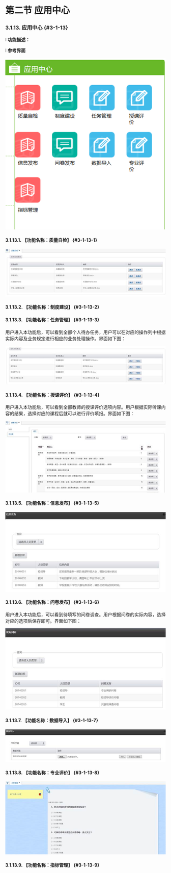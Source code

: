 # 第二节 应用中心



### 3.1.13.   应用中心 {#3-1-13}

l  **功能描述：**

l  **参考界面**

![](/assets/image058.png)

#### 3.1.13.1.        【功能名称：质量自检】 {#3-1-13-1}

![](/assets/image059.jpg)

#### 3.1.13.2.        【功能名称：制度建设】 {#3-1-13-2}

#### 3.1.13.3.        【功能名称：任务管理】 {#3-1-13-3}

用户进入本功能后，可以看到全部个人待办任务，用户可以在对应的操作列中根据实际内容及业务规定进行相应的业务处理操作。界面如下图：

![](/assets/image060.jpg)

#### 3.1.13.4.        【功能名称：授课评价】 {#3-1-13-4}

用户进入本功能后，可以看到全部教师的授课评价选项内容。用户根据实际听课内容的结果，选择对应的课程后就可以进行评价填报。界面如下图：

![](/assets/image061.jpg)

#### 3.1.13.5.        【功能名称：信息发布】 {#3-1-13-5}

![](/assets/image062.jpg)

#### 3.1.13.6.        【功能名称：问卷发布】 {#3-1-13-6}

用户进入本功能后，可以看到待填写的问卷调查。用户根据问卷的实际内容，选择对应的选项后保存即可。界面如下图：

![](/assets/image063.jpg)

#### 3.1.13.7.        【功能名称：数据导入】 {#3-1-13-7}

![](/assets/image064.jpg)

#### 3.1.13.8.        【功能名称：专业评价】 {#3-1-13-8}

![](/assets/image065.jpg)

#### 3.1.13.9.        【功能名称：指标管理】 {#3-1-13-9}